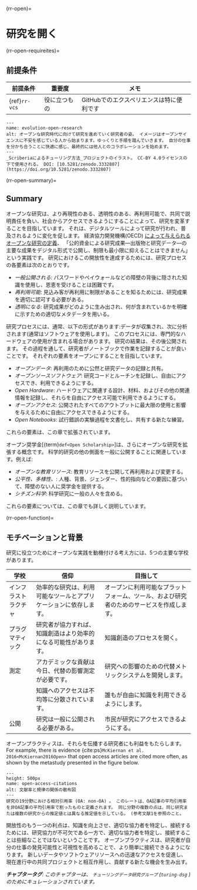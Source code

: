 (rr-open)=
# 研究を開く

(rr-open-requireites)=
## 前提条件

| 前提条件          | 重要度    | メモ                      |
| ------------- | ------ | ----------------------- |
| {ref}`rr-vcs` | 役に立つもの | GitHubでのエクスペリエンスは特に便利です |


```{figure} ../figures/evolution-open-research.jpg
---
name: evolution-open-research
alt: オープンな研究時代に向けて研究を進めていく研究者の姿。 イメージはオープンサイエンスに不安を感じている人から始まります。ゆっくりと手順を踏んでいきます。 自分の仕事を分かち合うことに快適に感じ、最終的には他人とのコラボレーションを始めます。
---
_Scriberiaによるチューリング方法_プロジェクトのイラスト。 CC-BY 4.0ライセンスの下で使用される。 DOI: [10.5281/zenodo.3332807](https://doi.org/10.5281/zenodo.3332807)
```

(rr-open-summary)=
## Summary

オープンな研究は、より再現性のある、透明性のある、再利用可能で、共同で説明責任を負い、社会からアクセスできるようにすることによって、研究を変革することを目指しています。 それは、デジタルツールによって研究が行われ、普及されるように変化を促します。 経済協力開発機構(OECD) [によって与えられるオープンな研究の定義](https://www.fct.pt/dsi/docs/Making_Open_Science_a_Reality.pdf "Making Open Science a Reality, OECD Science, Technology and Industry Policy Papers No. 25")、 「公的資金による研究成果―出版物と研究データ―の主要な成果をデジタル形式で公開し、制限も最小限に抑えることはできません」という実践です。 研究におけるこの開放性を達成するためには、研究プロセスの各要素は次のとおりです。

- _一般公開される_: パスワードやペイウォールなどの障壁の背後に隠された知識を使用し、恩恵を受けることは困難です。
- _再利用可能_: 見込み客が再利用に制限があることを知るためには、研究成果を適切に認可する必要がある。
- _透明になる_: 研究成果がどのように生み出され、何が含まれているかを明確に示すための適切なメタデータを用いる。

研究プロセスには、通常、以下の形式があります:データが収集され、次に分析されます(通常はソフトウェアを使用します)。 このプロセスには、専門的なハードウェアの使用が含まれる場合があります。 研究の結果は、その後公開されます。 その過程を通して、研究者がノートブックで作業を記録することが良いことです。 それぞれの要素をオープンにすることを目指しています。

- _オープンデータ_: 再利用のために公然と研究データの記録と共有。
- _オープンソースソフトウェア_: 研究コードとルーチンを記録し、自由にアクセスでき、利用できるようにする。
- _Open Hardware_: ハードウェアに関連する設計、材料、およびその他の関連情報を記録し、それらを自由にアクセス可能で利用できるようにする。
- _オープンアクセス_: 公開されたすべてのアウトプットに最大限の使用と影響を与えるために自由にアクセスできるようにする。
- _Open Notebooks_: 試行錯誤の実験過程を文書化し、共有する新たな練習。

これらの要素は、この章で拡張されています。

オープン奨学金[{term}`def<Open Scholarship>`]は、さらにオープンな研究を拡張する概念です。 科学的研究の他の側面を一般に公開することに関連しています。例えば:

- _オープンな教育リソース_: 教育リソースを公開して再利用および変更する。
- _公平性、多様性、<unk>_: 人種、背景、ジェンダー、性的指向などの要因に基づいて、障壁のない人に奨学金を提供する。
- _シチズン科学_: 科学研究に一般の人々を含める。

これらの要素については、この章でも詳しく説明しています。

(rr-open-function)=
## モチベーションと背景

研究に役立つためにオープンな実践を動機付ける考え方には、5つの主要な学校があります。

| 学校         | 信仰                               | 目指して                                         |
| ---------- | -------------------------------- | -------------------------------------------- |
| インフラストラクチャ | 効率的な研究は、利用可能なツールとアプリケーションに依存します。 | オープンに利用可能なプラットフォーム、ツール、および研究者のためのサービスを作成します。 |
| プラグマティック   | 研究者が協力すれば、知識創造はより効率的になる可能性があります。 | 知識創造のプロセスを開く。                                |
| 測定         | アカデミックな貢献は今日、代替の影響測定が必要です。       | 研究への影響のための代替メトリックシステムを開発します。                 |
| <unk>      | 知識へのアクセスは不均等に分散されています。           | 誰もが自由に知識を利用できるようにします。                        |
| 公開         | 研究は一般に公開される必要がある。                | 市民が研究にアクセスできるようにする。                          |

オープンプラクティスは、それらを伝播する研究者にも利益をもたらします。 For example, there is evidence {cite:ps}`McKiernan et al. 2016<McKiernan2016Open>` that open access articles are cited more often, as shown by the metastudy presented in the figure below.

```{figure} ../figures/open-access-citations.jpg
---
height: 500px
name: open-access-citations
alt: 文献率と規律の関係の散布図
---
研究の19分野における相対引用率 (OA: non-OA) 。 このレートは、OA記事の平均引用率を非OA記事の平均引用率で割ったものと定義されます。 同じ分野の複数の点は、同じ研究または複数の研究からの推定値とは異なる推定値を示している。 (参考文献1を参照のこと。
```

開放性のもう一つの利点は、知識を向上させ、適切な協力者を特定し、接続するためには、研究協力が不可欠である一方で、適切な協力者を特定し、接続することは些細なことではないということです。 オープンプラクティスは、研究者が自分の仕事の発見可能性と可視性を高めることで、より簡単に接続できるようになります。 新しいデータやソフトウェアリソースへの迅速なアクセスを促進し、現在進行中の共同プロジェクトと相互作用し、貢献する新たな機会を生み出す。

***チャプタータグ**: このチャプターは、 `チューリングデータ研究グループ` (`turing-dsg` ) のためにキュレーションされています。*
